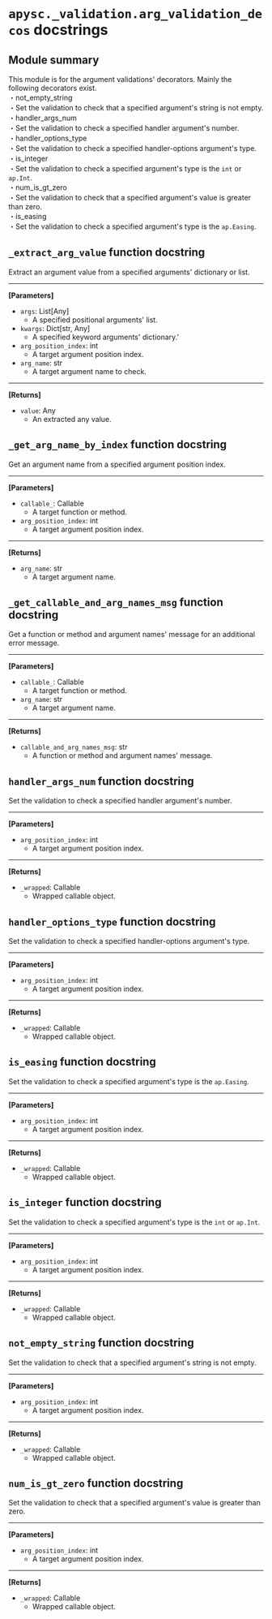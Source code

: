 # `apysc._validation.arg_validation_decos` docstrings

## Module summary

This module is for the argument validations' decorators. Mainly the following decorators exist. <br>・not_empty_string <br> ・Set the validation to check that a specified argument's string is not empty. <br>・handler_args_num <br> ・Set the validation to check a specified handler argument's number. <br>・handler_options_type <br> ・Set the validation to check a specified handler-options argument's type. <br>・is_integer <br> ・Set the validation to check a specified argument's type is the `int` or `ap.Int`. <br>・num_is_gt_zero <br> ・Set the validation to check that a specified argument's value is greater than zero. <br>・is_easing <br> ・Set the validation to check a specified argument's type is the `ap.Easing`.

## `_extract_arg_value` function docstring

Extract an argument value from a specified arguments' dictionary or list.<hr>

**[Parameters]**

- `args`: List[Any]
  - A specified positional arguments' list.
- `kwargs`: Dict[str, Any]
  - A specified keyword arguments' dictionary.'
- `arg_position_index`: int
  - A target argument position index.
- `arg_name`: str
  - A target argument name to check.

<hr>

**[Returns]**

- `value`: Any
  - An extracted any value.

## `_get_arg_name_by_index` function docstring

Get an argument name from a specified argument position index.<hr>

**[Parameters]**

- `callable_`: Callable
  - A target function or method.
- `arg_position_index`: int
  - A target argument position index.

<hr>

**[Returns]**

- `arg_name`: str
  - A target argument name.

## `_get_callable_and_arg_names_msg` function docstring

Get a function or method and argument names' message for an additional error message.<hr>

**[Parameters]**

- `callable_`: Callable
  - A target function or method.
- `arg_name`: str
  - A target argument name.

<hr>

**[Returns]**

- `callable_and_arg_names_msg`: str
  - A function or method and argument names' message.

## `handler_args_num` function docstring

Set the validation to check a specified handler argument's number.<hr>

**[Parameters]**

- `arg_position_index`: int
  - A target argument position index.

<hr>

**[Returns]**

- `_wrapped`: Callable
  - Wrapped callable object.

## `handler_options_type` function docstring

Set the validation to check a specified handler-options argument's type.<hr>

**[Parameters]**

- `arg_position_index`: int
  - A target argument position index.

<hr>

**[Returns]**

- `_wrapped`: Callable
  - Wrapped callable object.

## `is_easing` function docstring

Set the validation to check a specified argument's type is the `ap.Easing`.<hr>

**[Parameters]**

- `arg_position_index`: int
  - A target argument position index.

<hr>

**[Returns]**

- `_wrapped`: Callable
  - Wrapped callable object.

## `is_integer` function docstring

Set the validation to check a specified argument's type is the `int` or `ap.Int`.<hr>

**[Parameters]**

- `arg_position_index`: int
  - A target argument position index.

<hr>

**[Returns]**

- `_wrapped`: Callable
  - Wrapped callable object.

## `not_empty_string` function docstring

Set the validation to check that a specified argument's string is not empty.<hr>

**[Parameters]**

- `arg_position_index`: int
  - A target argument position index.

<hr>

**[Returns]**

- `_wrapped`: Callable
  - Wrapped callable object.

## `num_is_gt_zero` function docstring

Set the validation to check that a specified argument's value is greater than zero.<hr>

**[Parameters]**

- `arg_position_index`: int
  - A target argument position index.

<hr>

**[Returns]**

- `_wrapped`: Callable
  - Wrapped callable object.
